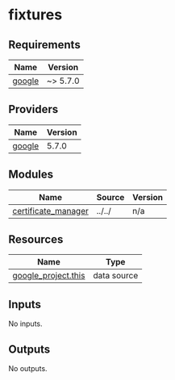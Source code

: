# fixtures

<!-- BEGINNING OF PRE-COMMIT-TERRAFORM DOCS HOOK -->
## Requirements

| Name | Version |
|------|---------|
| <a name="requirement_google"></a> [google](#requirement\_google) | ~> 5.7.0 |

## Providers

| Name | Version |
|------|---------|
| <a name="provider_google"></a> [google](#provider\_google) | 5.7.0 |

## Modules

| Name | Source | Version |
|------|--------|---------|
| <a name="module_certificate_manager"></a> [certificate\_manager](#module\_certificate\_manager) | ../../ | n/a |

## Resources

| Name | Type |
|------|------|
| [google_project.this](https://registry.terraform.io/providers/hashicorp/google/latest/docs/data-sources/project) | data source |

## Inputs

No inputs.

## Outputs

No outputs.
<!-- END OF PRE-COMMIT-TERRAFORM DOCS HOOK -->
